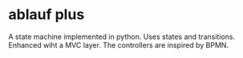 ablauf plus
===========

A state machine implemented in python. Uses states and transitions. Enhanced wiht a MVC layer. The controllers are inspired by BPMN.


